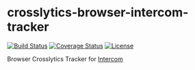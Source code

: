 # crosslytics-browser-intercom-tracker
[![Build Status](https://travis-ci.org/CrossLead/crosslytics-browser-intercom-tracker.svg?branch=master)](https://travis-ci.org/CrossLead/crosslytics-browser-intercom-tracker?branch=master)
[![Coverage Status](https://coveralls.io/repos/github/CrossLead/crosslytics-browser-intercom-tracker/badge.svg?branch=master)](https://coveralls.io/github/CrossLead/crosslytics-browser-intercom-tracker?branch=master)
[![License](https://img.shields.io/badge/License-Apache%202.0-blue.svg)](https://opensource.org/licenses/Apache-2.0)

Browser Crosslytics Tracker for [Intercom](https://www.intercom.com/)

